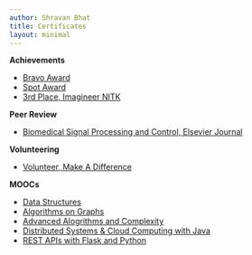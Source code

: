 ```yaml
---
author: Shravan Bhat
title: Certificates
layout: minimal
---
```

**Achievements**

* <a href="bravo_award.pdf">Bravo Award</a>
* <a href="SpotAward.pdf">Spot Award</a>
* <a href="imagineer_cert.pdf">3rd Place, Imagineer NITK</a>

**Peer Review**
* <a href="Certificate_BSPC_Recognised.pdf">Biomedical Signal Processing and Control, Elsevier Journal</a>

**Volunteering**
* <a href="volunteer_certi.pdf">Volunteer, Make A Difference</a>

**MOOCs**
* <a href="data_structure_cert.pdf">Data Structures</a>
* <a href="graph_algo_cert.pdf">Algorithms on Graphs</a>
* <a href="advance_alog_cert.pdf">Advanced Alogrithms and Complexity</a>
* <a href="shravan_distri_cert.pdf">Distributed Systems & Cloud Computing with Java</a>
* <a href="RestAPI-Flask.pdf">REST APIs with Flask and Python</a>